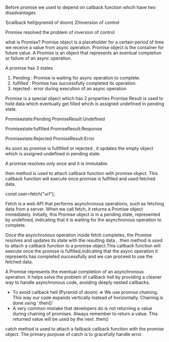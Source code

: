 Before promise we used to depend on callback function whcih have two disadvantages

1)callback hell(pyramid of doom)
2)Inversion of control

Promise resolved the problem of inversion of control

what is Promise?
Promise object is a placeholder for a certain period of time we receive a value from async operation.
Promise object is the container for future value.
A Promise is an object that represents an eventual completion or failure of an async operation.

A promise has 3 states

1) Pending  : Promise is waiting for async operation to complete.
2) fulfilled : Promise has successfully completed its operation.
3) rejected : error during execution of an async operation

Promise is a special object which has 2 properties
Promise Result is used to hold data which eventually get filled whcih is assigned undefined in pending state.

Promisestate:Pending
PromiseResult:Undefined

Promisestate:fulfilled
PromiseResult:Response

Promisestate:Rejected
PromiseResult:Error

As soon as promise is fullfilled or rejected , it updates the empty object which is assigned undefined in pending state.

A promise resolves only once and it is immutable.

then method is used to attach callback function with promise object.
This callback function will execute once promise is fulfilled and used fetched data.

const user=fetch("url");


Fetch is a web API that performs asynchronous operations, such as fetching data from a server. When we call fetch, it returns a Promise object immediately. Initially, this Promise object is in a pending state, represented by undefined, indicating that it is waiting for the asynchronous operation to complete.

Once the asynchronous operation inside fetch completes, the Promise resolves and updates its state with the resulting data , .then method is used to attach a callback function to a promise object.This callback function will execute once the promise is fulfilled,indicating that the async operation it represents has completed successfully and we can proceed to use the fetched data.

A Promise represents the eventual completion of an asynchronous operation. It helps solve the problem of callback hell by providing a cleaner way to handle asynchronous code, avoiding deeply nested callbacks.

- To avoid callback hell (Pyramid of doom) => We use promise chaining. This way our code expands vertically instead of horizontally. Chaining is done using '.then()'
- A very common mistake that developers do is not returning a value during chaining of promises. Always remember to return a value. This returned value will be used by the next .then()

catch method is used to attach a failback callback function with the promise object.
The primary purpose of catch is to gracefully handle error.


